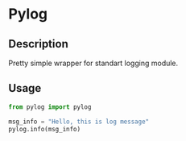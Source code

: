 # Pylog

## Description

Pretty simple wrapper for standart logging module.

## Usage

```python
from pylog import pylog

msg_info = "Hello, this is log message"
pylog.info(msg_info)
```
